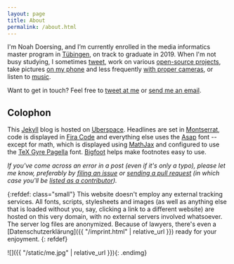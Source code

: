 ```yaml
---
layout: page
title: About
permalink: /about.html
---
```


I'm Noah Doersing, and I’m currently enrolled in the media informatics master program in [Tübingen](http://www.uni-tuebingen.de/en/faculties/faculty-of-science/departments/computer-science/department.html), on track to graduate in 2019. When I'm not busy studying, I sometimes [tweet](https://twitter.com/Doersino), work on various [open-source projects](https://github.com/doersino), take pictures [on my phone](http://instagram.com/doersino) and less frequently [with proper cameras](http://aufgeloest.tumblr.com/), or listen to [music](https://bandcamp.com/noah).

Want to get in touch? Feel free to [tweet at me](https://twitter.com/Doersino) or [send me an email](mailto:&#100;&#111;&#101;&#x72;&#115;&#105;&#x6e;&#111;&#43;&#104;&#101;&#x6a;&#110;&#111;&#x61;&#x68;&#64;&#x67;&#x6d;&#97;&#x69;&#x6c;&#46;&#99;&#111;&#109;).

<!-- TODO [Here's my CV.]({{ "/static/cv.pdf" | relative_url }})-->


## Colophon

This [Jekyll](https://jekyllrb.com) blog is hosted on [Uberspace](https://uberspace.de). Headlines are set in [Montserrat](https://github.com/JulietaUla/Montserrat), code is displayed in [Fira Code](https://github.com/tonsky/FiraCode) and everything else uses the [Asap](https://www.fontsquirrel.com/fonts/asap) font -- except for math, which is displayed using [MathJax](https://www.mathjax.org) and configured to use the [TeX Gyre Pagella](http://www.gust.org.pl/projects/e-foundry/tex-gyre/pagella) font. [Bigfoot](http://www.bigfootjs.com) helps make footnotes easy to use.

*If you've come across an error in a post (even if it's only a typo), please let me know, preferably by [filing an issue](https://github.com/doersino/hejnoah.com/issues/new) or [sending a pull request](https://github.com/doersino/hejnoah.com) (in which case you'll be [listed as a contributor](https://github.com/doersino/hejnoah.com/graphs/contributors)).*

{:refdef: class="small"}
This website doesn't employ any external tracking services. All fonts, scripts, stylesheets and images (as well as anything else that is loaded without you, say, clicking a link to a different website) are hosted on this very domain, with no external servers involved whatsoever. The server log files are anonymized. Because of lawyers, there's even a [Datenschutzerklärung]({{ "/imprint.html" | relative_url }}) ready for your enjoyment.
{: refdef}

![]({{ "/static/me.jpg" | relative_url }}){: .endimg}

<canvas id="canvas" style="display: none;"></canvas>
<script>
    window.addEventListener("load", function(event) {

        // show canvas and overlay over logo
        var logo = document.getElementById("logo");
        var canvas = document.getElementById("canvas");
        var styles = window.getComputedStyle(logo);
        canvas.style.display = "inline-block";
        canvas.style.position = "absolute";
        canvas.style.top = parseFloat(styles["marginTop"]) + "px";
        canvas.style.pointerEvents = "none";

        // set height and width correctly on retina devices
        var w = logo.offsetWidth;
        var h = logo.offsetHeight;
        var dpr = 1;
        if (window.devicePixelRatio) {
            dpr = window.devicePixelRatio;
            canvas.style.width = w + "px";
            canvas.style.height = h + "px";
            w = w * dpr;
            h = h * dpr;
        }
        canvas.setAttribute("width", w);
        canvas.setAttribute("height", h);

        var c = canvas.getContext("2d");

        // randomness
        rand = function() { return Math.random() };
        rands = function() { return rand() - 0.5 };
        randssq = function() { return rands() * rands() };

        // math helpers
        function eucl(p, q) {
            return Math.sqrt(Math.pow(p[0] - q[0], 2) + Math.pow(p[1] - q[1], 2));
        }

        function clamp(n, min, max) {
            if (n < min) {
                return min;
            } else if (n > max) {
                return max;
            }
            return n;
        }

        function negate(n) {
            return -n;
        }

        // account for retina factor, but making things a bit smaller on mobile
        function s(n) {
            if (w / dpr < 500) {
                return n * (dpr/3);
            }
            return n * (dpr/2);
        }

        // select which art is going to be shown
        var arts = ["cogs", "raindrops", "starfield", "brownian"];
        var art = arts[Math.floor(Math.random()*arts.length)];

        if (art == "cogs") {

            // generate center points and radiuses based on poisson sampling
            // approach, also randomly generate rotational speed and initial angles
            var tries = 1000;
            var points = [];
            var radiuses = [];
            var speeds = [];
            var angles = [];
            while (true) {
                var x = rand() * w;
                var y = rand() * h;
                var p = [x,y];
                var r = s(50 + rand() * 60);

                var okay = true;
                for (var j = 0; j < points.length; j++) {
                    if (eucl(points[j], p) < r + radiuses[j] + s(30)) {
                        okay = false;
                        break;
                    }
                }

                if (!okay) {
                    if (--tries < 0) {
                        break;
                    }
                } else {
                    radiuses.push(r);
                    points.push(p);
                    speeds.push(rands() / 10);
                    angles.push(rand() * 2 * Math.PI);
                }
            }

            // main loop
            setInterval(function() {
                c.clearRect(0, 0, w, h);

                // iterate over cogs
                for (var i = 0; i < points.length; i++) {
                    var x = points[i][0];
                    var y = points[i][1];
                    var r = radiuses[i];
                    var a = angles[i];
                    var t = parseInt(r * 0.18);

                    // draw outline
                    var segLen = s(1/t) * 2 * Math.PI * 0.5;
                    for (var j = 0; s(j) < t; j++) {
                        c.beginPath();
                        c.arc(x, y, r, a, a + segLen, false);
                        c.arc(x, y, r - s(13), a + segLen, a + 2 * segLen, false);
                        c.arc(x, y, r, a + 2 * segLen, a + 3 * segLen, false);
                        c.lineWidth = s(3);
                        c.strokeStyle = "white";
                        c.stroke();

                        a += s(1/t) * 2 * Math.PI;
                    }

                    // draw center circle
                    c.beginPath();
                    c.arc(x, y, s(10), 0, 2 * Math.PI, false);
                    c.lineWidth = s(3);
                    c.strokeStyle = "white";
                    c.stroke();

                    // update angle
                    angles[i] += speeds[i];
                }
            }, 25);
        } else if (art == "raindrops") {

            // generate points and initial ages
            var points = [];
            var ages = [];
            for (var i = 0; s(i) < (w * h) / 100000 + 15 * rand(); i++) {
                var x = rand() * w;
                var y = rand() * h;
                var p = [x,y];
                points.push(p);
                ages.push(rand() * 120 + 1);
            }

            // main loop
            setInterval(function() {
                c.clearRect(0, 0, w, h);

                // iterate over droplets
                for (var i = 0; i < points.length; i++) {
                    var x = points[i][0];
                    var y = points[i][1];
                    var a = ages[i] + 1;

                    // reset droplet if too old
                    if (a > 100 + rand() * 150) {
                        a = 1;
                        x = rand() * w;
                        y = rand() * h;
                        points[i] = [x,y];
                    }
                    ages[i] = a;

                    // TODO improve
                    if (a <= 100) {
                        var prev = 0;
                        var len = clamp(1/20 * 2 * Math.PI * (1 - (clamp(a-20, 0, 100))/(100-20)), 0, 1);
                        for (var j = 0; j < 20; j++) {
                            c.beginPath();
                            c.arc(x, y, s(2.5) * a, prev, prev + len, false);
                            c.lineWidth = s(3);
                            c.strokeStyle = "white";
                            c.stroke();

                            prev += 1/20 * 2 * Math.PI;
                        }
                    }
                }
            }, 25);
        } else if (art == "starfield") {
            var mx = w/2;
            var my = h/2;

            // generate points
            var points = [];
            for (var i = 0; i < 100 + rands() * 30; i++) {
                var px = mx + randssq() * mx;
                var py = my + randssq() * my;
                var p = [px,py];
                points.push(p);
            }

            // main loop
            setInterval(function() {
                c.clearRect(0, 0, w, h);

                // iterate over stars
                for (var i = 0; i < points.length; i++) {
                    var px = points[i][0]
                    var py = points[i][1]

                    // reset star if out of bounds or right in the middle (where
                    // we can't infer a motion direction)
                    while (px < -25 || px > w + 25 || py < -25 || py > h + 25 || (px == w/2 && py == h/2)) {
                        px = mx + rands() * w/10;
                        py = my + rands() * h/10;
                        points[i] = [px,py];
                    }

                    // compute radius
                    var r = s(55) * (Math.abs(px-mx) + Math.abs(py-my)) / (w + h);

                    // draw star
                    c.beginPath()
                    c.arc(px, py, r, 0, 2 * Math.PI, false);
                    c.fillStyle = "white";
                    c.fill()

                    // update star
                    var nx = px + (px - mx) * 0.03;
                    var ny = py + (py - my) * 0.03;
                    points[i] = [nx,ny];
                }
            }, 25);

        } else if (art == "brownian") {

            // generate points, as well as inital sizes and speeds in x and y
            // direction
            var points = [];
            var sizes = [];
            var speeds = [];
            for (var i = 0; s(i) < 100 + rand() * 400; i++) {
                var x = rand() * w;
                var y = rand() * h;
                var p = [x,y];
                points.push(p);
                sizes.push(rand());
                speeds.push([rands(), rands()]);
            }

            // main loop
            setInterval(function() {
                c.clearRect(0, 0, w, h);

                // iterate over particles
                for (i = 0; i < points.length; i++) {
                    var p = points[i];

                    // move particle
                    sizes[i] = clamp(sizes[i] + (rands()) * 0.1, 0.2, 1.5);
                    speeds[i] = [
                        clamp(speeds[i][0] + (rands()) * 0.2, -1, 1),
                        clamp(speeds[i][1] + (rands()) * 0.2, -1, 1)
                    ];

                    var x = p[0] + speeds[i][0] * s(3);
                    var y = p[1] + speeds[i][1] * s(3);

                    // if out of bounds, make sure particle will move back into
                    // visible part of canvas
                    if (x < -50 || x > w + 50 || y < -50 || y > h + 50) {
                        speeds[i] = speeds[i].map(negate);
                    }
                    points[i] = [x,y];

                    // draw particle
                    c.beginPath();
                    c.arc(x, y, sizes[i] * s(10), 0, 2 * Math.PI, false);
                    c.closePath();
                    c.lineWidth = s(20) * sizes[i];
                    c.strokeStyle = "white";
                    c.stroke();
                }
            }, 25)
        }
    });
</script>

